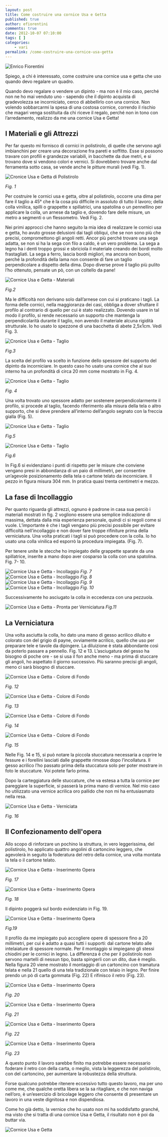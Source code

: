 ```yaml
---
layout: post
title: Come costruire una cornice Usa e Getta
published: true
author: efiorentini
comments: true
date: 2012-10-07 07:10:00
tags: [ ]
categories:
    - vari
permalink: /come-costruire-una-cornice-usa-getta
---
```


![Enrico Fiorentini](/wp-content/uploads/enrico-fiorentini.jpg "Enrico Fiorentini")

Spiego, a chi è interessato, come costruire una cornice usa e getta che uso quando devo regalare un quadro.

Quando devo regalare o vendere un dipinto - ma non è il mio caso, perché non ne ho mai venduto uno - sapendo che il dipinto acquista di gradevolezza se incorniciato, cerco di abbellirlo con una cornice. Non volendo sobbarcarmi la spesa di una costosa cornice, correndo il rischio che magari venga sostituita da chi riceve il regalo, perché non in tono con l’arredamento, realizzo da me una cornice Usa e Getta!

## I Materiali e gli Attrezzi

Per far questo mi fornisco di cornici in polistirolo, di quelle che servono agli imbianchini per creare una decorazione fra pareti e soffitto. Esse si possono travare con profili e grandezze variabili, in bacchette da due metri, e si trovano dove si vendono colori e vernici. Si dovrebbero trovare anche dal ferramenta sotto casa, se vende anche le pitture murali (vedi Fig. 1).

![Cronice Usa e Getta di Polistirolo](/wp-content/uploads/cornice-usa-getta-polistirolo.jpg "Cronice Usa e Getta di Polistirolo")

_Fig. 1_

Per costruire le cornici usa e getta, oltre al polistirolo, occorre una dima per fare il taglio a 45° che è la cosa più difficile in assoluto di tutto il lavoro; della colla vinilica, spilli o grappette x spillatrici, una spatolina o un pennellino per applicare la colla, un arnese da taglio e, dovendo fare delle misure, un metro a segmenti o un flessometro. Vedi Fig. 2.

Nei primi approcci che hanno seguito la mia idea di realizzare le cornici usa e getta, ho avuto grosse delusioni dai tagli obliqui, che se non sono più che precisi, compromettono gli angoli retti. Ancor più perché trovare una sega adatta, se non si ha la sega con filo a caldo, è un vero problema. La sega a legno ha i denti troppo grossi e sbriciola il materiale creando dei bordi molto frastagliati. La sega a ferro, lascia bordi migliori, ma ancora non buoni, perché la profondità della lama non consente di fare un taglio perpendicolare a dispetto della dima. Dopo diverse prove il taglio più pulito l’ho ottenuto, pensate un pò, con un coltello da pane!

![Cornice Usa e Getta - Materiali](/wp-content/uploads/cornice-usa-getta-materiali.jpg "Cornice Usa e Getta - Materiali")

_Fig.2_

Ma le difficoltà non derivano solo dall’arnese con cui si praticano i tagli. La forma delle cornici, nella maggioranza dei casi, obbliga a dover sfruttare il profilo al contrario di quello per cui è stato realizzato. Dovendo usare in tal modo il profilo, si rende necessario un supporto che mantenga la perpendicolarità durante il taglio, non avendo il materiale alcuna rigidità strutturale. Io ho usato lo spezzone di una bacchetta di abete 2,5x1cm. Vedi Fig. 3.

![Cronice Usa e Getta - Taglio](/wp-content/uploads/cornice-usa-getta-taglio.jpg "Cronice Usa e Getta - Taglio")

_Fig.3_

La scelta del profilo va scelto in funzione dello spessore del supporto del dipinto da incorniciare. In questo caso ho usato una cornice che al suo interno ha un profondità di circa 20 mm come mostrato in Fig. 4.

![Cronice Usa e Getta - Taglio](/wp-content/uploads/cornice-usa-getta-taglio-2.jpg "Cronice Usa e Getta - Taglio")

_Fig. 4_

Una volta trovato uno spessore adatto per sostenere perpendicolarmente il profilo, si procede al taglio, facendo riferimento alla misura della tela o altro supporto, che si deve prendere all’interno dell’angolo segnato con la freccia gialla (Fig. 5).

![Cronice Usa e Getta - Taglio](/wp-content/uploads/cornice-usa-getta-taglio-3.jpg "Cronice Usa e Getta - Taglio")

_Fig.5_

![Cronice Usa e Getta - Taglio](/wp-content/uploads/cornice-usa-getta-taglio-4.jpg "Cronice Usa e Getta - Taglio")

_Fig.6_

In Fig.6 si evidenziano i punti di rispetto per le misure che conviene vengano presi in abbondanza di un paio di millimetri, per consentire un’agevole posizionamento della tela o cartone telato da incorniciare. Il pezzo in figura misura 304 mm. In pratica quasi trenta centimetri e mezzo.

## La fase di Incollaggio

Per quanto riguarda gli attrezzi, ognuno è padrone in casa sua perciò i materiali mostrati in fig. 2 vogliono essere una semplice indicazione di massima, dettata dalla mia esperienza personale, quindi ci si regoli come si vuole. L’importante è che i tagli vengano più precisi possibile per evitare difficoltà nell’incollaggio e non dover fare troppe rifiniture prima della verniciatura. Una volta praticati i tagli si può procedere con la colla. Io ho usato una colla vinilica ed esporrò la procedura impiegata. (Fig. 7).

Per tenere unite le stecche ho impiegato delle grappette sparate da una spillatrice, inserite a mano dopo aver cosparso la colla con una spatolina. Fig. 7- 10.

![Cornice Usa e Getta - Incollaggio](/wp-content/uploads/cornice-usa-getta-incollare.jpg "Cornice Usa e Getta - Incollaggio") _Fig. 7_ ![Cornice Usa e Getta - Incollaggio](/wp-content/uploads/cornice-usa-getta-incollare-2.jpg "Cornice Usa e Getta - Incollaggio") _Fig. 8_ ![Cornice Usa e Getta - Incollaggio](/wp-content/uploads/cornice-usa-getta-incollare-3.jpg "Cornice Usa e Getta - Incollaggio") _Fig. 9_ ![Cornice Usa e Getta - Incollaggio](/wp-content/uploads/cornice-usa-getta-incollare-4.jpg "Cornice Usa e Getta - Incollaggio") _Fig. 10_

Successivamente ho asciugato la colla in eccedenza con una pezzuola.

![Cornice Usa e Getta - Pronta per Verniciatura](/wp-content/uploads/cornice-usa-getta-da-verniciare.jpg "Cornice Usa e Getta - Pronta per Verniciatura") _Fig.11_

## La Verniciatura

Una volta asciutta la colla, ho dato una mano di gesso acrilico diluito e colorato con del grigio di payne, ovviamente acrilico, quello che uso per preparare tele e tavole da dipingere. La diluizione è stata abbondante così da poterlo passare a pennello. Fig. 12 e 13. L’asciugatura del gesso ha bisogno di poche ore - se si usa il fon anche meno - ma prima di stuccare gli angoli, ho aspettato il giorno successivo. Più saranno precisi gli angoli, meno ci sarà bisogno di stuccare.

![Cornice Usa e Getta - Colore di Fondo](/wp-content/uploads/cornice-usa-getta-colore-fondo.jpg "Cornice Usa e Getta - Colore di Fondo")

_Fig. 12_

![Cornice Usa e Getta - Colore di Fondo](/wp-content/uploads/cornice-usa-getta-colore-fondo-2.jpg "Cornice Usa e Getta - Colore di Fondo")

_Fig. 13_

![Cornice Usa e Getta - Colore di Fondo](/wp-content/uploads/cornice-usa-getta-colore-fondo-3.jpg "Cornice Usa e Getta - Colore di Fondo")

_Fig. 14_

![Cornice Usa e Getta - Colore di Fondo](/wp-content/uploads/cornice-usa-getta-colore-fondo-4.jpg "Cornice Usa e Getta - Colore di Fondo")

_Fig. 15_

Nelle Fig. 14 e 15, si può notare la piccola stuccatura necessaria a coprire le fessure e i forellini lasciati dalle grappette rimosse dopo l’incollatura. Il gesso acrilico l’ho passato prima della stuccatura solo per poter mostrare in foto le stuccature. Voi potete farlo prima.

Dopo la carteggiatura delle stuccature, che va estesa a tutta la cornice per pareggiare la superficie, si passerà la prima mano di vernice. Nel mio caso ho utilizzato una vernice acrilica oro pallido che non mi ha entusiasmato nella resa.

![Cornice Usa e Getta - Verniciata](/wp-content/uploads/cornice-usa-getta-dipinta.jpg "Cornice Usa e Getta - Verniciata")

_Fig. 16_

## Il Confezionamento dell'opera

Allo scopo di rinforzare un pochino la struttura, in vero leggerissima, del polistirolo, ho applicato quattro angolini di cartoncino leggero, che agevolerà in seguito la foderatura del retro della cornice, una volta montata la tela o il cartone telato.

![Cornice Usa e Getta - Inserimento Opera](/wp-content/uploads/cornice-usa-getta-inserimento-opera.jpg "Cornice Usa e Getta - Inserimento Opera")

_Fig. 17_

![Cornice Usa e Getta - Inserimento Opera](/wp-content/uploads/cornice-usa-getta-inserimento-opera-2.jpg "Cornice Usa e Getta - Inserimento Opera")

_Fig. 18_

Il dipinto poggerà sul bordo evidenziato in Fig. 19.

![Cornice Usa e Getta - Inserimento Opera](/wp-content/uploads/cornice-usa-getta-inserimento-opera-3.jpg "Cornice Usa e Getta - Inserimento Opera")

_Fig.19_

Il profilo da me impiegato può accogliere opere di spessore fino a 20 millimetri, per cui è adatto a quasi tutti i supporti: dal cartone telato alle intelaiature di spessore normale. Per il montaggio si impiegano gli stessi chiodini per le cornici in legno. La differenza è che per il polistirolo non servono martelli di nessun tipo, basta spingerli con un dito, due è meglio. Nella figura 20 viene mostrato il montaggio di un cartoncino con tramatura telata e nella 21 quello di una tela tradizionale con telaio in legno. Per finire prendo un pò di carta gommata (Fig. 22) E rifinisco il retro (Fig. 23).

![Cornice Usa e Getta - Inserimento Opera](/wp-content/uploads/cornice-usa-getta-inserimento-opera-4.jpg "Cornice Usa e Getta - Inserimento Opera")

_Fig. 20_

![Cornice Usa e Getta - Inserimento Opera](/wp-content/uploads/cornice-usa-getta-inserimento-opera-5.jpg "Cornice Usa e Getta - Inserimento Opera")

_Fig. 21_

![Cornice Usa e Getta - Inserimento Opera](/wp-content/uploads/cornice-usa-getta-inserimento-opera-6.jpg "Cornice Usa e Getta - Inserimento Opera")

_Fig. 22_

![Cornice Usa e Getta - Inserimento Opera](/wp-content/uploads/cornice-usa-getta-inserimento-opera-7.jpg "Cornice Usa e Getta - Inserimento Opera")

_Fig. 23_

A questo punto il lavoro sarebbe finito ma potrebbe essere necessario foderare il retro con della carta, o meglio, vista la leggerezza del polistirolo, con del cartoncino, per aumentare la robustezza della struttura.

Forse qualcuno potrebbe ritenere eccessivo tutto questo lavoro, ma per uno come me, che qualche oretta libera se la sa ritagliare, e che non naviga nell’oro, è un’esercizio di bricolage leggero che consente di presentare un lavoro in una veste dignitosa e non dispendiosa.

Come ho già detto, la vernice che ho usato non mi ha soddisfatto granché, ma visto che si tratta di una cornice Usa e Getta, il risultato non è poi da buttar via.

![Cornice Usa e Getta](/wp-content/uploads/cornice-usa-getta-completa.jpg "Cornice Usa e Getta")
